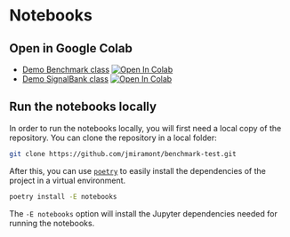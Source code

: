 # Notebooks

## Open in Google Colab

- [Demo Benchmark class](./demo_benchmark.ipynb)        [![Open In Colab](https://colab.research.google.com/assets/colab-badge.svg)](https://colab.research.google.com/github/jmiramont/benchmark-test/blob/master/notebooks/demo_benchmark.ipynb)
- [Demo SignalBank class](./demo_signal_bank.ipynb)     [![Open In Colab](https://colab.research.google.com/assets/colab-badge.svg)](https://colab.research.google.com/github/jmiramont/benchmark-test/blob/master/notebooks/demo_signal_bank.ipynb)

## Run the notebooks locally

In order to run the notebooks locally, you will first need a local copy of the repository. You can clone the repository in a local folder:

```bash
git clone https://github.com/jmiramont/benchmark-test.git
```

After this, you can use  [```poetry```](https://python-poetry.org/docs/) to easily install the dependencies of the project in a virtual environment.

```bash
poetry install -E notebooks
```

The ```-E notebooks``` option will install the Jupyter dependencies needed for running the notebooks.
